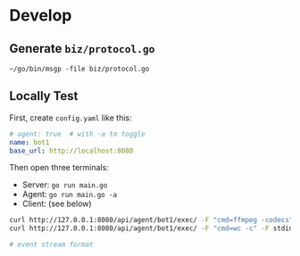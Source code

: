 # Develop

## Generate `biz/protocol.go`

```
~/go/bin/msgp -file biz/protocol.go
```

## Locally Test

First, create `config.yaml` like this:

```yaml
# agent: true  # with -a to toggle
name: bot1
base_url: http://localhost:8080
```

Then open three terminals:

- Server: `go run main.go`
- Agent: `go run main.go -a`
- Client: (see below)

```sh
curl http://127.0.0.1:8080/api/agent/bot1/exec/ -F "cmd=ffmpeg -codecs" -F stdout=1
curl http://127.0.0.1:8080/api/agent/bot1/exec/ -F "cmd=wc -c" -F stdin=@main.go -F stdout=1

# event stream format
```
